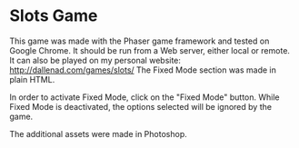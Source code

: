 # Slots Game

This game was made with the Phaser game framework and tested on Google Chrome.
It should be run from a Web server, either local or remote.
It can also be played on my personal website: http://dallenad.com/games/slots/
The Fixed Mode section was made in plain HTML.

In order to activate Fixed Mode, click on the "Fixed Mode" button.
While Fixed Mode is deactivated, the options selected will be ignored by the game.

The additional assets were made in Photoshop.